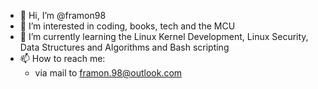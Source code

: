 - 👋 Hi, I’m @framon98
- 👀 I’m interested in coding, books, tech and the MCU
- 🌱 I’m currently learning the Linux Kernel Development, Linux Security, Data Structures and Algorithms and Bash scripting
- 📫 How to reach me:
  - via mail to framon.98@outlook.com


<!--- 💞️ I’m looking to collaborate on ...--->
<!---
framon98/framon98 is a ✨ special ✨ repository because its `README.md` (this file) appears on your GitHub profile.
You can click the Preview link to take a look at your changes.
--->
